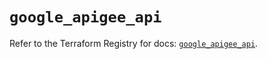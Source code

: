 # `google_apigee_api`

Refer to the Terraform Registry for docs: [`google_apigee_api`](https://registry.terraform.io/providers/hashicorp/google/6.11.1/docs/resources/apigee_api).
